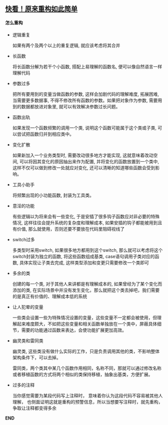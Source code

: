 ## [快看！原来重构如此简单](https://mp.weixin.qq.com/s/R4Y1qtpRwuxI2_z2VSe9Gg)
  #### 怎么重构
  * 逻辑重复

    如果有两个及两个以上的重复逻辑, 就应该考虑将其合并

  * 长函数

    将长函数分解为若干个小函数, 搭配上易理解的函数名, 便可以像自然语言一样理解代码

  * 参数过多

    把所有要用到的变量当做函数的参数, 这样会加剧代码的理解难度, 拓展困难, 当需要更多数据事, 不得不修改所有函数的参数。如果把对象作为参数, 需要用到的数据都放进对象里, 就可以有效解决参数过长问题。

  * 函数出轨

    如果发现一个函数频繁的调用一个类, 说明这个函数可能属于这个类或子类, 可以尝试把函数归并到相应类中。

  * 变化扩散

    如果新加入一个业务类型时, 需要改动很多地方才能实现, 这就意味着改动空间, 可以将因其变化的原因抽出来作为配置, 并将变化的函数放置到一个类中, 这样不仅可以做到修改一处就应对变化, 还可以清晰的知道哪些函数会受到影响。

  * 工具小助手

    将频繁出现的小功能函数, 封装为工具类。

  * 意淫的功能

    有些逻辑以为将来会有一些变化, 于是安插了很多钩子函数应对非必要的特殊情况, 这样往往会提升系统的复杂度和理解成本, 如果安插的钩子都能被用到且有价值, 那么就使用，否则还要不要放在代码里阻碍视线了

  * switch过多

    多类型时采用switch, 如果很多地方都用到这个switch, 那么就可以考虑将这个switch封装为独立的函数, 将这些函数组成基类, case语句调用子类对应的函数, 具体实现让子类去完成, 这样类型添加和变更只需要修改一个类即可

  * 多余的类

    创建的每一个类, 对于其他人来讲都是有理解成本的, 如果曾经为了某个变化而添加的类, 在实际场景中并没有发生变化，那么就把这个类去掉吧，我们需要的是真正有价值的、理解成本低的系统

  * 让人犯晕的变量

    一些类会设置一些为特殊情况设置的变量，这些变量不一定都会被使用，但理解起来难度颇大，不如把这些变量和相关函数单独放在一个类中，屏蔽具体细节，需要的功能通过函数来表达，会使功能扩展更加高效。

  * 幽灵类和雷同类

    幽灵类, 这些类没有做什么实际的工作，只是负责调用其他的类，不影响整体架构条件下，可以去掉。

    雷同类，两个类其中某几个函数作用相同，名称不同，那就可以通过修改名称或者移植函数的方式将两个相似的类保持移植，抽象出基类，方便扩展。

  * 过多的注释

    当你感觉需要为某段代码写上注释时， 意味着你认为这段代码不容易被其他人理解， 也侧面证明这就是重构的预警信息，所以当想要写注释时，就先重构，争取让注释都变得多余

**END**
